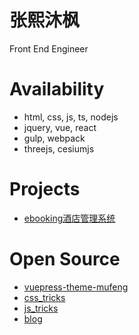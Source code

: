 # 张熙沐枫

Front End Engineer

# Availability

* html, css, js, ts, nodejs
* jquery, vue, react
* gulp, webpack
* threejs, cesiumjs

# Projects

* [ebooking酒店管理系统](http://ebooking.qunar.com/ebPage/login.html)

# Open Source

* [vuepress-theme-mufeng](https://zhangximufeng.github/vuepress-theme-mufeng/)
* [css_tricks](https://zhangximufeng.github.io/css_tricks/)
* [js_tricks](https://zhangximufeng.github.io/js_tricks/)
* [blog](https://zhangximufeng.github.io/)

